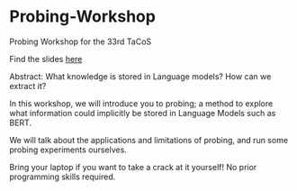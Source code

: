 # Probing-Workshop
Probing Workshop for the 33rd TaCoS

Find the slides [here](https://docs.google.com/presentation/d/1AkMOvPHnGYQS7az6QsVMVFwF2S-o3Em_N3PzFdi9tNg/edit?usp=sharing)

Abstract:
What knowledge is stored in Language models? How can we extract it? 

In this workshop, we will introduce you to probing; a method to explore what information could implicitly be stored in Language Models such as BERT. 

We will talk about the applications and limitations of probing, and run some probing experiments ourselves.

Bring your laptop if you want to take a crack at it yourself! No prior programming skills required.
